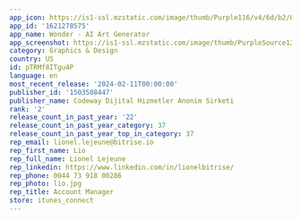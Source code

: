```yaml
---
app_icon: https://is1-ssl.mzstatic.com/image/thumb/Purple116/v4/6d/b2/0d/6db20d6e-e8a9-90b3-2107-8daad41bd858/AppIcon-0-0-1x_U007emarketing-0-10-0-85-220.png/1024x1024bb.png
app_id: '1621278575'
app_name: Wonder - AI Art Generator
app_screenshot: https://is1-ssl.mzstatic.com/image/thumb/PurpleSource126/v4/31/8c/54/318c5468-fa68-bdce-9713-a3d81b563225/3a69d74b-9175-454a-90fb-f5e91373f7f3_6.5_cover.jpg/1242x2688bb.png
category: Graphics & Design
country: US
id: pTRMf8ITgu4P
language: en
most_recent_release: '2024-02-11T00:00:00'
publisher_id: '1503508447'
publisher_name: Codeway Dijital Hizmetler Anonim Sirketi
rank: '2'
release_count_in_past_year: '22'
release_count_in_past_year_category: 37
release_count_in_past_year_top_in_category: 37
rep_email: lionel.lejeune@bitrise.io
rep_first_name: Lio
rep_full_name: Lionel Lejeune
rep_linkedin: https://www.linkedin.com/in/lionelbitrise/
rep_phone: 0044 73 918 00286
rep_photo: lio.jpg
rep_title: Account Manager
store: itunes_connect
---
```

